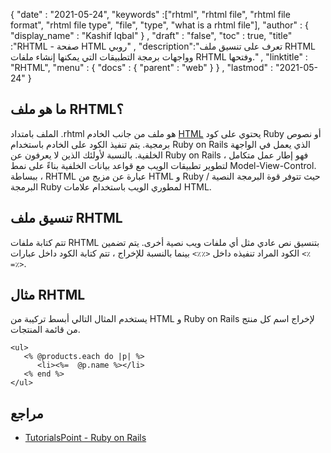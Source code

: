 {
  "date" : "2021-05-24",
  "keywords" :["rhtml", "rhtml file", "rhtml file format", "rhtml file type", "file", "type", "what is a rhtml file"],
  "author" : {
    "display_name" : "Kashif Iqbal"
} ,
  "draft" : "false",
  "toc" : true,
  "title" :"RHTML - صفحة HTML روبي" ,
  "description":"تعرف على تنسيق ملف RHTML وواجهات برمجة التطبيقات التي يمكنها إنشاء ملفات RHTML وفتحها." ,
  "linktitle" : "RHTML",
  "menu" : {
    "docs" : {
      "parent" : "web"
}
} ,
  "lastmod" : "2021-05-24"
}

## ما هو ملف RHTML؟

الملف بامتداد .rhtml هو ملف من جانب الخادم [HTML](/ar/web/html/) يحتوي على كود Ruby أو نصوص برمجية. يتم تنفيذ الكود على الخادم باستخدام Ruby on Rails الذي يعمل في الواجهة الخلفية. بالنسبة لأولئك الذين لا يعرفون عن Ruby on Rails ، فهو إطار عمل متكامل لتطوير تطبيقات الويب مع قواعد بيانات الخلفية بناءً على نمط Model-View-Control. ببساطة ، RHTML عبارة عن مزيج من HTML و Ruby حيث تتوفر قوة البرمجة النصية / البرمجة Ruby لمطوري الويب باستخدام علامات HTML.

## تنسيق ملف RHTML

تتم كتابة ملفات RHTML بتنسيق نص عادي مثل أي ملفات ويب نصية أخرى. يتم تضمين الكود المراد تنفيذه داخل `<٪٪>` بينما بالنسبة للإخراج ، تتم كتابة الكود داخل عبارات `<٪ =٪>`.

## مثال RHTML

يستخدم المثال التالي أبسط تركيبة من HTML و Ruby on Rails لإخراج اسم كل منتج من قائمة المنتجات.
```
<ul>
   <% @products.each do |p| %>
      <li><%=  @p.name %></li>
   <% end %>
</ul>
```
## مراجع

* [TutorialsPoint - Ruby on Rails](https://www.tutorialspoint.com/ruby-on-rails/rails-and-rhtml.htm)

